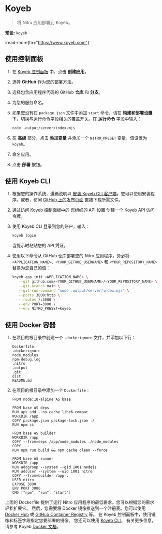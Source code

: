 # Koyeb

> 将 Nitro 应用部署到 Koyeb。

**预设:** `koyeb`

:read-more{to="https://www.koyeb.com"}

## 使用控制面板

1. 在 [Koyeb 控制面板](https://app.koyeb.com/) 中，点击 **创建应用**。
2. 选择 **GitHub** 作为您的部署方法。
3. 选择包含应用程序代码的 GitHub **仓库** 和 **分支**。
4. 为您的服务命名。
5. 如果您没有在 `package.json` 文件中添加 `start` 命令，请在 **构建和部署设置** 下，切换与运行命令字段相关的覆盖开关。在 **运行命令** 字段中输入：

   ```bash
   node .output/server/index.mjs
   ```

6. 在 **高级** 部分，点击 **添加变量** 并添加一个 `NITRO_PRESET` 变量，值设置为 `koyeb`。
7. 命名应用。
8. 点击 **部署** 按钮。

## 使用 Koyeb CLI

1. 根据您的操作系统，遵循说明以 [安装 Koyeb CLI 客户端](https://www.koyeb.com/docs/cli/installation)，您可以使用安装程序。或者，访问 [GitHub 上的发布页面](https://github.com/koyeb/koyeb-cli/releases) 直接下载所需文件。
2. 通过访问 Koyeb 控制面板中的 [您组织的 API 设置](https://app.koyeb.com/settings/api) 创建一个 Koyeb API 访问令牌。
3. 使用 Koyeb CLI 登录到您的账户，输入：

   ```bash
   koyeb login
   ```

   当提示时粘贴您的 API 凭证。
4. 使用以下命令从 GitHub 仓库部署您的 Nitro 应用程序。务必将 `<APPLICATION_NAME>`、`<YOUR_GITHUB_USERNAME>` 和 `<YOUR_REPOSITORY_NAME>` 替换为您自己的值：

   ```bash
   koyeb app init <APPLICATION_NAME> \
      --git github.com/<YOUR_GITHUB_USERNAME>/<YOUR_REPOSITORY_NAME> \
      --git-branch main \
      --git-run-command "node .output/server/index.mjs" \
      --ports 3000:http \
      --routes /:3000 \
      --env PORT=3000 \
      --env NITRO_PRESET=koyeb
   ```

## 使用 Docker 容器

1. 在项目的根目录中创建一个 `.dockerignore` 文件，并添加以下行：

   ```
   Dockerfile
   .dockerignore
   node_modules
   npm-debug.log
   .nitro
   .output
   .git
   dist
   README.md
   ```

2. 在项目的根目录中添加一个 `Dockerfile`：

   ```
   FROM node:18-alpine AS base

   FROM base AS deps
   RUN apk add --no-cache libc6-compat
   WORKDIR /app
   COPY package.json package-lock.json ./
   RUN npm ci

   FROM base AS builder
   WORKDIR /app
   COPY --from=deps /app/node_modules ./node_modules
   COPY . .
   RUN npm run build && npm cache clean --force

   FROM base AS runner
   WORKDIR /app
   RUN addgroup --system --gid 1001 nodejs
   RUN adduser --system --uid 1001 nitro
   COPY --from=builder /app .
   USER nitro
   EXPOSE 3000
   ENV PORT 3000
   CMD ["npm", "run", "start"]
   ```

上面的 Dockerfile 提供了运行 Nitro 应用程序的最低要求。您可以根据您的需求轻松扩展它。
然后，您需要将 Docker 镜像推送到一个注册表。您可以使用 [Docker Hub](https://hub.docker.com/) 或 [GitHub Container Registry](https://docs.github.com/en/packages/guides/about-github-container-registry) 等。
在 Koyeb 控制面板中，使用镜像和标签字段指定您要部署的镜像。
您还可以使用 [Koyeb CLI](https://www.koyeb.com/docs/build-and-deploy/cli/installation)。
有关更多信息，请参考 Koyeb [Docker 文档](https://www.koyeb.com/docs/build-and-deploy/prebuilt-docker-images)。